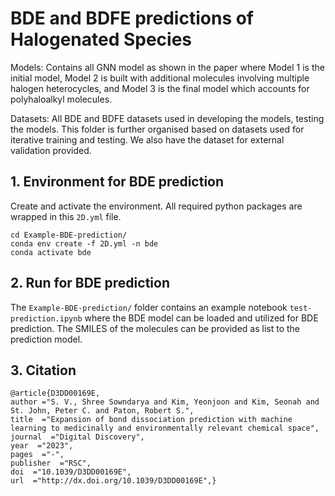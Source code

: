  # BDE and BDFE predictions of Halogenated Species 

Models: Contains all GNN model as shown in the paper where Model 1 is the initial model, Model 2 is built with additional molecules involving multiple halogen heterocycles, and Model 3 is the final model which accounts for polyhaloalkyl molecules.  

Datasets: All BDE and BDFE datasets used in developing the models, testing the models. This folder is further organised based on datasets used for iterative training and testing. We also have the dataset for external validation provided.



## 1. Environment for BDE prediction
Create and activate the environment. All required python packages are wrapped in this `2D.yml` file. 

```
cd Example-BDE-prediction/
conda env create -f 2D.yml -n bde
conda activate bde
```

## 2. Run for BDE prediction

The `Example-BDE-prediction/` folder contains an example notebook `test-prediction.ipynb` where the BDE model can be loaded and utilized for BDE prediction. The SMILES of the molecules can be provided as list to the prediction model. 


## 3. Citation
```
@article{D3DD00169E,
author ="S. V., Shree Sowndarya and Kim, Yeonjoon and Kim, Seonah and St. John, Peter C. and Paton, Robert S.",
title  ="Expansion of bond dissociation prediction with machine learning to medicinally and environmentally relevant chemical space",
journal  ="Digital Discovery",
year  ="2023",
pages  ="-",
publisher  ="RSC",
doi  ="10.1039/D3DD00169E",
url  ="http://dx.doi.org/10.1039/D3DD00169E",}
